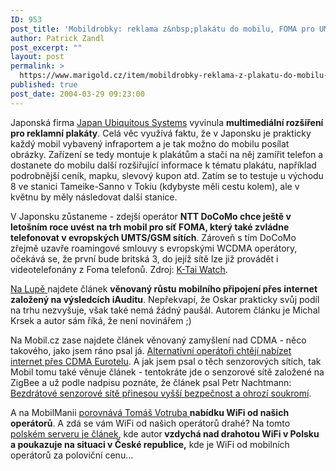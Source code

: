 ```yaml
---
ID: 953
post_title: 'Mobildrobky: reklama z&nbsp;plakátu do mobilu, FOMA pro UMTS/GSM, WiFi je v&nbsp;Polsku dvakrát dražší než u&nbsp;nás&#8230;'
author: Patrick Zandl
post_excerpt: ""
layout: post
permalink: >
  https://www.marigold.cz/item/mobildrobky-reklama-z-plakatu-do-mobilu-foma-pro-umts-gsm-wifi-je-v-polsku-dvakrat-drazsi-nez-u-nas
published: true
post_date: 2004-03-29 09:23:00
---
```

<P>Japonská firma <A href="http://j-u-s.co.jp/" target=_blank>Japan Ubiquitous Systems</A> vyvinula <STRONG>multimediální rozšíření pro reklamní plakáty</STRONG>. Celá věc využívá faktu, že v Japonsku je prakticky každý mobil vybavený infraportem a je tak možno do mobilu posílat obrázky. Zařízení se tedy montuje k plakátům a stačí na něj zamířit telefon a dostanete do mobilu další rozšiřující informace k tématu plakátu, například podrobnější ceník, mapku, slevový kupon atd. Zatím se to testuje u východu 8 ve stanici Tameike-Sanno v Tokiu (kdybyste měli cestu kolem), ale v květnu by měly následovat další stanice. </P>
<P>V&#160;Japonsku zůstaneme - zdejší operátor <STRONG>NTT DoCoMo&#160;chce ještě v letošním roce uvést na trh mobil pro síť FOMA, který také zvládne telefonovat v evropských UMTS/GSM sítích</STRONG>. Zároveň s tím DoCoMo zřejmě uzavře roamingové smlouvy s evropskými WCDMA operátory, očekává se, že první bude britská 3, do jejíž sítě lze již provádět i videotelefonány z Foma telefonů. Zdroj: <A href="http://k-tai.impress.co.jp/cda/article/news_toppage/18168.html" target=_blank>K-Tai Watch</A>.</P>
<P><A href="http://www.lupa.cz/clanek.php3?show=3276" target=_blank>Na Lupě </A>najdete článek <STRONG>věnovaný růstu mobilního připojení přes internet založený na výsledcích iAuditu</STRONG>. Nepřekvapí, že Oskar prakticky svůj podíl na trhu nezvyšuje, však také nemá žádný paušál. Autorem článku je Michal Krsek a autor sám říká, že není novinářem ;)</P>
<P>Na Mobil.cz zase najdete článek věnovaný zamyšlení nad CDMA - něco takového, jako jsem ráno psal já. <A href="http://mobil.idnes.cz/legislativa/Liberalizace/altopschtejicdma040329.html" target=_blank>Alternativní operátoři chtějí nabízet internet přes CDMA Eurotelu</A>. A jak jsem psal o těch senzorových sítích, tak Mobil tomu také věnuje článek - tentokráte jde o senzorové sítě založené na ZigBee a už podle nadpisu poznáte, že článek psal Petr Nachtmann: <A href="http://mobil.idnes.cz/mobilni_komunikace/mobilni_technologie/senzorovesite040329.html" target=_blank>Bezdrátové senzorové sítě přinesou vyšší bezpečnost a ohrozí soukromí</A>.</P>
<P>A na MobilManii <A href="http://www.mobilmania.cz/Profi/AR.asp?ARI=106888" target=_blank>porovnává Tomáš Votruba </A><STRONG>nabídku WiFi od našich operátorů</STRONG>. A zdá se vám WiFi od našich operátorů drahé? Na tomto <A href="http://gsmonline.pl/news/?link=show_details.php?id=8802" target=_blank>polském serveru je článek</A>, kde autor<STRONG> vzdychá nad drahotou WiFi v Polsku a poukazuje na situaci v České republice,</STRONG> kde je WiFi od mobilních operátorů za poloviční cenu...</P>